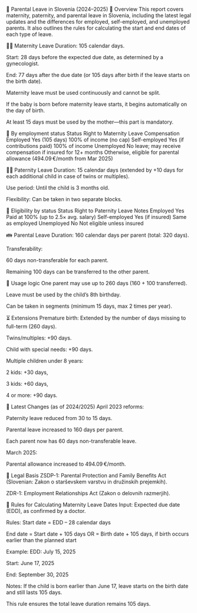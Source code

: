 🍼 Parental Leave in Slovenia (2024–2025)
📌 Overview
This report covers maternity, paternity, and parental leave in Slovenia, including the latest legal updates and the differences for employed, self-employed, and unemployed parents. It also outlines the rules for calculating the start and end dates of each type of leave.

👩‍🍼 Maternity Leave
Duration: 105 calendar days.

Start: 28 days before the expected due date, as determined by a gynecologist.

End: 77 days after the due date (or 105 days after birth if the leave starts on the birth date).

Maternity leave must be used continuously and cannot be split.

If the baby is born before maternity leave starts, it begins automatically on the day of birth.

At least 15 days must be used by the mother—this part is mandatory.

🧾 By employment status
Status Right to Maternity Leave Compensation
Employed Yes (105 days) 100% of income (no cap)
Self-employed Yes (if contributions paid) 100% of income
Unemployed No leave; may receive compensation if insured for 12+ months Otherwise, eligible for parental allowance (494.09 €/month from Mar 2025)

👨‍👧 Paternity Leave
Duration: 15 calendar days (extended by +10 days for each additional child in case of twins or multiples).

Use period: Until the child is 3 months old.

Flexibility: Can be taken in two separate blocks.

💼 Eligibility by status
Status Right to Paternity Leave Notes
Employed Yes Paid at 100% (up to 2.5× avg. salary)
Self-employed Yes (if insured) Same as employed
Unemployed No Not eligible unless insured

👪 Parental Leave
Duration: 160 calendar days per parent (total: 320 days).

Transferability:

60 days non-transferable for each parent.

Remaining 100 days can be transferred to the other parent.

🧮 Usage logic
One parent may use up to 260 days (160 + 100 transferred).

Leave must be used by the child’s 8th birthday.

Can be taken in segments (minimum 15 days, max 2 times per year).

⏳ Extensions
Premature birth: Extended by the number of days missing to full-term (260 days).

Twins/multiples: +90 days.

Child with special needs: +90 days.

Multiple children under 8 years:

2 kids: +30 days,

3 kids: +60 days,

4 or more: +90 days.

🔄 Latest Changes (as of 2024/2025)
April 2023 reforms:

Paternity leave reduced from 30 to 15 days.

Parental leave increased to 160 days per parent.

Each parent now has 60 days non-transferable leave.

March 2025:

Parental allowance increased to 494.09 €/month.

📜 Legal Basis
ZSDP-1: Parental Protection and Family Benefits Act (Slovenian: Zakon o starševskem varstvu in družinskih prejemkih).

ZDR-1: Employment Relationships Act (Zakon o delovnih razmerjih).

📅 Rules for Calculating Maternity Leave Dates
Input:
Expected due date (EDD), as confirmed by a doctor.

Rules:
Start date = EDD – 28 calendar days

End date = Start date + 105 days
OR = Birth date + 105 days, if birth occurs earlier than the planned start

Example:
EDD: July 15, 2025

Start: June 17, 2025

End: September 30, 2025

Notes:
If the child is born earlier than June 17, leave starts on the birth date and still lasts 105 days.

This rule ensures the total leave duration remains 105 days.
